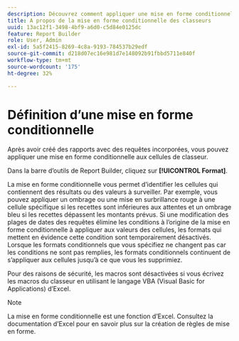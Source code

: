 ```yaml
---
description: Découvrez comment appliquer une mise en forme conditionnelle aux cellules de classeur.
title: A propos de la mise en forme conditionnelle des classeurs
uuid: 13ac12f1-3498-4bf9-a6d0-c5d84e0125dc
feature: Report Builder
role: User, Admin
exl-id: 5a5f2415-8269-4c8a-9193-784537b29edf
source-git-commit: d218d07ec16e981d7e148092b91fbbd5711e840f
workflow-type: tm+mt
source-wordcount: '175'
ht-degree: 32%

---
```


# Définition d’une mise en forme conditionnelle

Après avoir créé des rapports avec des requêtes incorporées, vous pouvez appliquer une mise en forme conditionnelle aux cellules de classeur.

Dans la barre d’outils de Report Builder, cliquez sur **[!UICONTROL Format]**.

La mise en forme conditionnelle vous permet d’identifier les cellules qui contiennent des résultats ou des valeurs à surveiller. Par exemple, vous pouvez appliquer un ombrage ou une mise en surbrillance rouge à une cellule spécifique si les recettes sont inférieures aux attentes et un ombrage bleu si les recettes dépassent les montants prévus. Si une modification des plages de dates des requêtes élimine les conditions à l’origine de la mise en forme conditionnelle à appliquer aux valeurs des cellules, les formats qui mettent en évidence cette condition sont temporairement désactivés. Lorsque les formats conditionnels que vous spécifiez ne changent pas car les conditions ne sont pas remplies, les formats conditionnels continuent de s’appliquer aux cellules jusqu’à ce que vous les supprimiez.

Pour des raisons de sécurité, les macros sont désactivées si vous écrivez les macros du classeur en utilisant le langage VBA (Visual Basic for Applications) d’Excel.

>[!NOTE]
>
>La mise en forme conditionnelle est une fonction d’Excel. Consultez la documentation d’Excel pour en savoir plus sur la création de règles de mise en forme.
